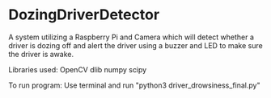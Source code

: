 # DozingDriverDetector

A system utilizing a Raspberry Pi and Camera which will detect whether a driver is dozing off and alert the driver using a buzzer and LED to make sure the driver is awake. 

Libraries used:
OpenCV
dlib 
numpy 
scipy


To run program: 
Use terminal and run "python3 driver_drowsiness_final.py"
